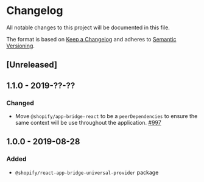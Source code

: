 # Changelog

All notable changes to this project will be documented in this file.

The format is based on [Keep a Changelog](http://keepachangelog.com/en/1.0.0/)
and adheres to [Semantic Versioning](http://semver.org/spec/v2.0.0.html).

## [Unreleased]

## 1.1.0 - 2019-??-??

### Changed

- Move `@shopify/app-bridge-react` to be a `peerDependencies` to ensure the same context will be use throughout the application. [#997](https://github.com/Shopify/quilt/pull/997)

## 1.0.0 - 2019-08-28

### Added

- `@shopify/react-app-bridge-universal-provider` package
